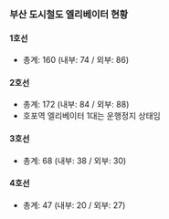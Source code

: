 ### 부산 도시철도 엘리베이터 현황

#### 1호선
- 총계: 160 (내부: 74 / 외부: 86)

#### 2호선
- 총계: 172 (내부: 84 / 외부: 88)
- 호포역 엘리베이터 1대는 운행정지 상태임

#### 3호선
- 총계: 68 (내부: 38 / 외부: 30)

#### 4호선
- 총계: 47 (내부: 20 / 외부: 27)
